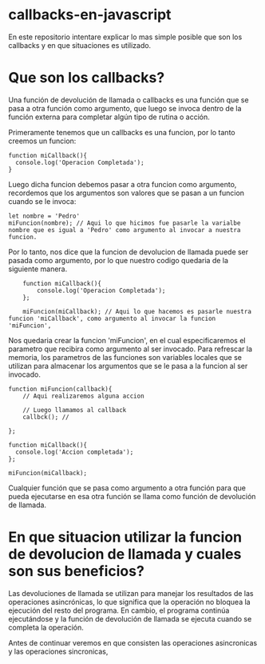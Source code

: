 # callbacks-en-javascript
En este repositorio intentare explicar lo mas simple posible que son los callbacks y en que situaciones es utilizado.

# Que son los callbacks?

Una función de devolución de llamada o callbacks es una función que se pasa a otra función como argumento, que luego se invoca dentro de la función externa para completar algún tipo de rutina o acción. 

Primeramente tenemos que un callbacks es una funcion, por lo tanto creemos un funcion:
  
    function miCallback(){
      console.log('Operacion Completada');
    }

Luego dicha funcion debemos pasar a otra funcion como argumento, recordemos que los argumentos son valores que se pasan a un funcion cuando se le invoca:
    
    let nombre = 'Pedro'
    miFuncion(nombre); // Aqui lo que hicimos fue pasarle la varialbe nombre que es igual a 'Pedro' como argumento al invocar a nuestra         funcion.


Por lo tanto, nos dice que la funcion de devolucion de llamada puede ser pasada como argumento, por lo que nuestro codigo quedaria de la siguiente manera.

        function miCallback(){
            console.log('Operacion Completada');
        };
        
        miFuncion(miCallback); // Aqui lo que hacemos es pasarle nuestra funcion 'miCallback', como argumento al invocar la funcion 'miFuncion', 
        
Nos quedaria crear la funcion 'miFuncion', en el cual especificaremos el parametro que recibira como argumento al ser invocado. Para refrescar la memoria, los parametros de las funciones son variables locales que se utilizan para almacenar los argumentos que se le pasa a la funcion al ser invocado.

    function miFuncion(callback){
        // Aqui realizaremos alguna accion
        
        // Luego llamamos al callback
        callbck(); // 
      
    };

    function miCallback(){
      console.log('Accion completada');
    };
    
    miFuncion(miCallback);

Cualquier función que se pasa como argumento a otra función para que pueda ejecutarse en esa otra función se llama como función de devolución de llamada.

# En que situacion utilizar la funcion de devolucion de llamada y cuales son sus beneficios?

Las devoluciones de llamada se utilizan para manejar los resultados de las operaciones asincrónicas, lo que significa que la operación no bloquea la ejecución del resto del programa. En cambio, el programa continúa ejecutándose y la función de devolución de llamada se ejecuta cuando se completa la operación. 

Antes de continuar veremos en que consisten las operaciones asincronicas y las operaciones sincronicas, 



